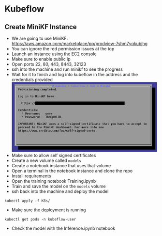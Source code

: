 # Kubeflow

## Create MiniKF Instance

- We are going to use MiniKF: <https://aws.amazon.com/marketplace/pp/prodview-7shm7yqkubjhg>
- You can ignore the red permission issues at the top
- Launch an instance using the EC2 console
- Make sure to enable public ip
- Open ports 22, 80, 443, 8443, 32123
- ssh into the machine and run minikf to see the progress
- Wait for it to finish and log into kubeflow in the address and the credentials provided
![Credentials](/images/creds.png)
- Make sure to allow self signed certificates
- Create a new volume called `models`
- Create a notebook instance that uses that volume
- Open a terminal in the notebook instance and clone the repo
- Install requirements
- Open the training notebook Training.ipynb
- Train and save the model on the `models` volume
- ssh back into the machine and deploy the model

```
kubectl apply -f K8s/
```

- Make sure the deployment is running

```
kubectl get pods -n kubeflow-user
```

- Check the model with the Inference.ipynb notebook
